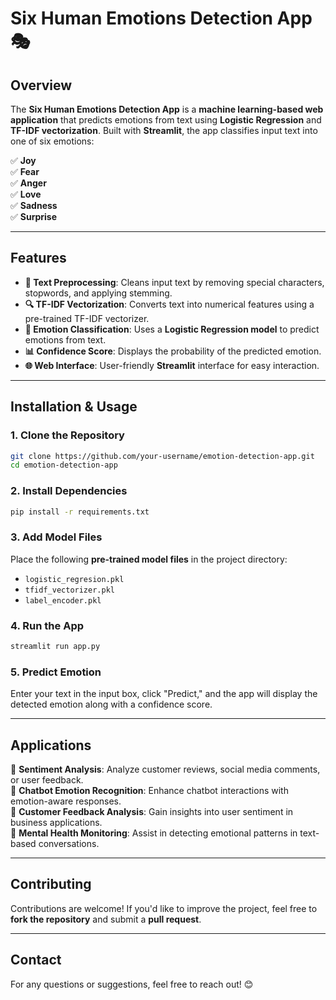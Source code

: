 # **Six Human Emotions Detection App** 🎭  

## **Overview**  
The **Six Human Emotions Detection App** is a **machine learning-based web application** that predicts emotions from text using **Logistic Regression** and **TF-IDF vectorization**. Built with **Streamlit**, the app classifies input text into one of six emotions:

✅ **Joy**  
✅ **Fear**  
✅ **Anger**  
✅ **Love**  
✅ **Sadness**  
✅ **Surprise**  

---
## **Features**  
- **📝 Text Preprocessing**: Cleans input text by removing special characters, stopwords, and applying stemming.  
- **🔍 TF-IDF Vectorization**: Converts text into numerical features using a pre-trained TF-IDF vectorizer.  
- **🤖 Emotion Classification**: Uses a **Logistic Regression model** to predict emotions from text.  
- **📊 Confidence Score**: Displays the probability of the predicted emotion.  
- **🌐 Web Interface**: User-friendly **Streamlit** interface for easy interaction.  

---
## **Installation & Usage**  

### **1. Clone the Repository**  
```bash
git clone https://github.com/your-username/emotion-detection-app.git
cd emotion-detection-app
```

### **2. Install Dependencies**  
```bash
pip install -r requirements.txt
```

### **3. Add Model Files**  
Place the following **pre-trained model files** in the project directory:  
- `logistic_regresion.pkl`
- `tfidf_vectorizer.pkl`
- `label_encoder.pkl`

### **4. Run the App**  
```bash
streamlit run app.py
```

### **5. Predict Emotion**  
Enter your text in the input box, click "Predict," and the app will display the detected emotion along with a confidence score.

---
## **Applications**  
🚀 **Sentiment Analysis**: Analyze customer reviews, social media comments, or user feedback.  
🤖 **Chatbot Emotion Recognition**: Enhance chatbot interactions with emotion-aware responses.  
💬 **Customer Feedback Analysis**: Gain insights into user sentiment in business applications.  
🧠 **Mental Health Monitoring**: Assist in detecting emotional patterns in text-based conversations.  

---
## **Contributing**  
Contributions are welcome! If you'd like to improve the project, feel free to **fork the repository** and submit a **pull request**.

---
## **Contact**  
For any questions or suggestions, feel free to reach out! 😊


